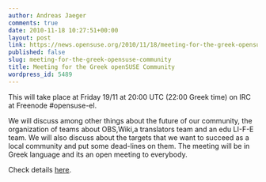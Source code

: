 ```yaml
---
author: Andreas Jaeger
comments: true
date: 2010-11-18 10:27:51+00:00
layout: post
link: https://news.opensuse.org/2010/11/18/meeting-for-the-greek-opensuse-community/
published: false
slug: meeting-for-the-greek-opensuse-community
title: Meeting for the Greek openSUSE Community
wordpress_id: 5489
---
```


This will take place at Friday 19/11 at 20:00 UTC (22:00 Greek time) on IRC at Freenode #opensuse-el.

We will discuss among other things about the future of our community, the organization of teams about OBS,Wiki,a translators team and an edu LI-F-E team.
We will also discuss about the targets that we want to succeed as a local community and put some dead-lines on them.
The meeting will be in Greek language and its an open meeting to everybody.

Check details [here](http://opensuseambassadors.blogspot.com/2010/11/next-meeting-for-greek-opensuse.html).
